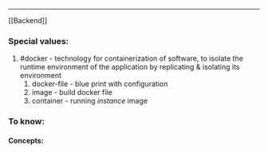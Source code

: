 ***
[[Backend]]
### Special values:
1. #docker - technology for containerization of software, to isolate the runtime environment of the application by replicating & isolating its environment 
	1. docker-file - blue print with configuration 
	2. image - build docker file 
	3. container - running *instance* image 

### To know:

#### Concepts:
